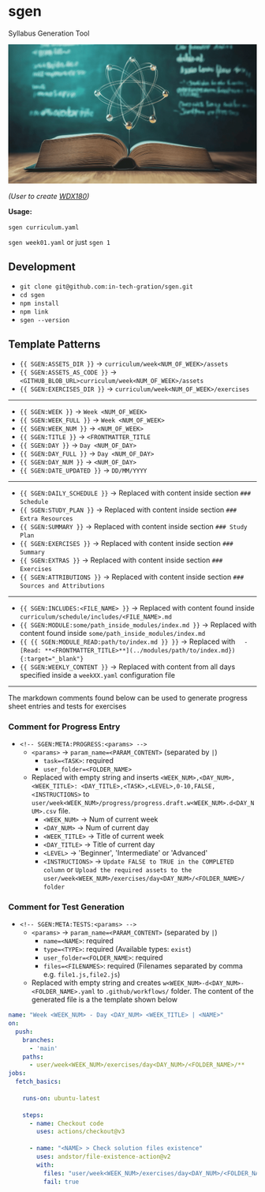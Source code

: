# sgen

  Syllabus Generation Tool

  ![](./assets/header.png)

  _(User to create [WDX180](https://in-tech-gration.github.io/WDX-180/))_

  **Usage:**

  `sgen curriculum.yaml`

  `sgen week01.yaml` or just `sgen 1`

## Development

  - `git clone git@github.com:in-tech-gration/sgen.git`
  - `cd sgen`
  - `npm install`
  - `npm link`
  - `sgen --version`

## Template Patterns

  - `{{ SGEN:ASSETS_DIR }}` -> `curriculum/week<NUM_OF_WEEK>/assets`
  - `{{ SGEN:ASSETS_AS_CODE }}` -> `<GITHUB_BLOB_URL>curriculum/week<NUM_OF_WEEK>/assets`
  - `{{ SGEN:EXERCISES_DIR }}` -> `curriculum/week<NUM_OF_WEEK>/exercises`

  ---

  - `{{ SGEN:WEEK }}` -> `Week <NUM_OF_WEEK>`
  - `{{ SGEN:WEEK_FULL }}` -> `Week <NUM_OF_WEEK>`
  - `{{ SGEN:WEEK_NUM }}` -> `<NUM_OF_WEEK>`
  - `{{ SGEN:TITLE }}` -> `<FRONTMATTER_TITLE`
  - `{{ SGEN:DAY }}` -> `Day <NUM_OF_DAY>`
  - `{{ SGEN:DAY_FULL }}` -> `Day <NUM_OF_DAY>`
  - `{{ SGEN:DAY_NUM }}` -> `<NUM_OF_DAY>`
  - `{{ SGEN:DATE_UPDATED }}` -> `DD/MM/YYYY`

  ---

  - `{{ SGEN:DAILY_SCHEDULE }}` -> Replaced with content inside section `### Schedule`
  - `{{ SGEN:STUDY_PLAN }}` -> Replaced with content inside section `### Extra Resources`
  - `{{ SGEN:SUMMARY }}` -> Replaced with content inside section `### Study Plan`
  - `{{ SGEN:EXERCISES }}` -> Replaced with content inside section `### Summary`
  - `{{ SGEN:EXTRAS }}` -> Replaced with content inside section `### Exercises`
  - `{{ SGEN:ATTRIBUTIONS }}` -> Replaced with content inside section `### Sources and Attributions`

  ---

  - `{{ SGEN:INCLUDES:<FILE_NAME> }}` -> Replaced with content found inside `curriculum/schedule/includes/<FILE_NAME>.md`
  - `{{ SGEN:MODULE:some/path_inside_modules/index.md }}` -> Replaced with content found inside `some/path_inside_modules/index.md`
  - `{{ {{ SGEN:MODULE_READ:path/to/index.md }} }}` -> Replaced with `  - [Read: **<FRONTMATTER_TITLE>**](../modules/path/to/index.md}){:target="_blank"}`
  - `{{ SGEN:WEEKLY_CONTENT }}` -> Replaced with content from all days specified inside a `weekXX.yaml` configuration file

  ---

  The markdown comments found below can be used to generate progress sheet entries and tests for exercises

### Comment for Progress Entry

  - `<!-- SGEN:META:PROGRESS:<params> -->`
    - `<params>` -> `param_name=<PARAM_CONTENT>` (separated by `|`)
      - `task=<TASK>`: required
      - `user_folder=<FOLDER_NAME>`
    - Replaced with empty string and inserts `<WEEK_NUM>,<DAY_NUM>,<WEEK_TITLE>: <DAY_TITLE>,<TASK>,<LEVEL>,0-10,FALSE,<INSTRUCTIONS>` to `user/week<WEEK_NUM>/progress/progress.draft.w<WEEK_NUM>.d<DAY_NUM>.csv` file.
      - `<WEEK_NUM>` -> Num of current week
      - `<DAY_NUM>` -> Num of current day
      - `<WEEK_TITLE>` -> Title of current week
      - `<DAY_TITLE>` -> Title of current day
      - `<LEVEL>` -> 'Beginner', 'Intermediate' or 'Advanced'
      - `<INSTRUCTIONS>` -> `Update FALSE to TRUE in the COMPLETED column` or `Upload the required assets to the user/week<WEEK_NUM>/exercises/day<DAY_NUM>/<FOLDER_NAME>/ folder`

### Comment for Test Generation

  - `<!-- SGEN:META:TESTS:<params> -->`
    - `<params>` -> `param_name=<PARAM_CONTENT>` (separated by `|`)
      - `name=<NAME>`: required
      - `type=<TYPE>`: required (Available types: `exist`)
      - `user_folder=<FOLDER_NAME>`: required
      - `files=<FILENAMES>`: required (Filenames separated by comma e.g. `file1.js,file2.js`)
    - Replaced with empty string and creates `w<WEEK_NUM>-d<DAY_NUM>-<FOLDER_NAME>.yaml` to `.github/workflows/` folder. The content of the generated file is a the template shown below
    
  ```yaml
  name: "Week <WEEK_NUM> - Day <DAY_NUM> <WEEK_TITLE> | <NAME>"
  on:
    push:
      branches:
        - 'main'
      paths:
        - user/week<WEEK_NUM>/exercises/day<DAY_NUM>/<FOLDER_NAME>/**
  jobs:
    fetch_basics:

      runs-on: ubuntu-latest

      steps:
        - name: Checkout code
          uses: actions/checkout@v3

        - name: "<NAME> > Check solution files existence"
          uses: andstor/file-existence-action@v2
          with:
            files: "user/week<WEEK_NUM>/exercises/day<DAY_NUM>/<FOLDER_NAME>/<FILENAMES>, user/week<WEEK_NUM>/exercises/day<DAY_NUM>/<FOLDER_NAME>/<FILENAMES>"
            fail: true
  ```
